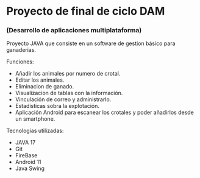 <h1>Proyecto de final de ciclo DAM</h1>
<h3>(Desarrollo de aplicaciones multiplataforma)</h3>

<p>Proyecto JAVA que consiste en un software de gestion básico para ganaderias.<p>
<p>Funciones: <br>
  <ul>
    <li>Añadir los animales por numero de crotal.</li>
    <li>Editar los animales.</li>
    <li>Eliminacion de ganado.</li>
    <li>Visualizacion de tablas con la información.</li>
    <li>Vinculación de correo y administrarlo.</li>
    <li>Estadisticas sobra la explotación.</li>
    <li>Aplicación Android para escanear los crotales y poder añadirlos desde un smartphone.</li>
  </ul>
  <p>Tecnologias utilizadas: <br>
    <ul>
      <li>JAVA 17</li>
      <li>Git</li>
      <li>FireBase</li>
      <li>Android 11</li>
      <li>Java Swing</li>
    </ul>
  </p>
</p>
